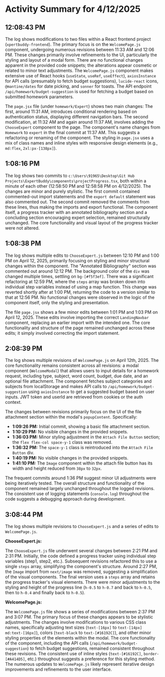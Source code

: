 # Activity Summary for 4/12/2025

## 12:08:43 PM
The log shows modifications to two files within a React frontend project (`xpertbuddy-frontend`).  The primary focus is on the `WelcomePage.js` component, undergoing numerous revisions between 11:33 AM and 12:06 PM.  These changes primarily involve refinements to the UI, particularly the styling and layout of a modal form.  There are no functional changes apparent in the provided code snippets; the alterations appear cosmetic or related to minor text adjustments.  The `WelcomePage.js` component makes extensive use of React hooks (`useState`, `useRef`, `useEffect`), `axiosInstance` for API calls (presumably to fetch budget suggestions),  `lucide-react` icons, `@mantine/dates` for date picking, and `sonner` for toasts.  The API endpoint `/api/homework/budget-suggestion` is used for fetching a budget based on submitted homework parameters.

The `page.jsx` file (under `homework/Expert`) shows two main changes:  The first, around 11:31 AM, introduces conditional rendering based on authentication status, displaying different navigation bars. The second modification, at 11:32 AM and again around 11:37 AM, involves adding the `ChooseExpert` component to the page.  The component's name changes from `Homework` to `expert` in the final commit at 11:37 AM.  This suggests a refactoring or renaming of the component. The styling in `page.jsx` uses a mix of class names and inline styles with responsive design elements (e.g., `md:flex`, `2xl:px-[138px]`).


## 1:08:16 PM
The log shows two commits to `c:\Users\91965\Desktop\Git Hub Projects\ExpertBuddy\components\projectProgress.tsx`, both within a minute of each other (12:58:50 PM and 12:58:58 PM on 4/12/2025).  The changes are minor and purely stylistic. The first commit contained commented-out import statements and the `export default` statement was also commented out. The second commit removed the comments from these lines, thus making the imports and export functional. The component itself, a progress tracker with an annotated bibliography section and a concluding section encouraging expert selection, remained structurally unchanged.  The core functionality and visual layout of the progress tracker were not altered.


## 1:08:38 PM
The log shows multiple edits to `ChooseExpert.js` between 12:10 PM and 1:00 PM on April 12, 2025, primarily focusing on styling and minor structural changes within the component.  The "Annotated Bibliography" section was commented out around 12:12 PM. The background color of the `div` was changed multiple times, settling on `bg-[#f5f3ef]`.  There was a significant refactoring at 12:59 PM, where the `steps` array was broken down into individual step variables instead of using a map function. This change was reverted shortly after at 1:00 PM, returning the code to a version similar to that at 12:56 PM.  No functional changes were observed in the logic of the component itself, only the styling and presentation.

The file `page.jsx` shows a few minor edits between 1:01 PM and 1:03 PM on April 12, 2025.  These edits involve importing the correct `LandingNavbar` component, replacing an earlier import with the intended one. The core functionality and structure of the page remained unchanged across these edits; it simply involved correcting the import statement.


## 2:08:39 PM
The log shows multiple revisions of `WelcomePage.js` on April 12th, 2025.  The core functionality remains consistent across all revisions: a modal component (`WelcomeModal`) that allows users to input details for a homework request, including type, subject, word count, budget, due date, and an optional file attachment.  The component fetches subject categories and subjects from localStorage and makes API calls to `/api/homework/budget-suggestion` using `axiosInstance` to get a suggested budget based on user inputs.  JWT token and userId are retrieved from cookies or the auth context.

The changes between revisions primarily focus on the UI of the file attachment section within the modal's `popupContent`.  Specifically:

* **1:09:26 PM:** Initial commit, showing a basic file attachment section.
* **1:10:29 PM:** No visible changes in the provided snippets.
* **1:36:03 PM:** Minor styling adjustment in the `Attach File Button` section;  the `flex flex-col space-y-1` class was removed.
* **1:36:32 PM:** The `space-y-1` class is reintroduced into the `Attach File Button` div.
* **1:40:19 PM:** No visible changes in the provided snippets.
* **1:41:10 PM:** The `Image` component within the attach file button has its width and height reduced from `38px` to `32px`.

The frequent commits around 1:36 PM suggest minor UI adjustments were being iteratively tested.  The overall structure and functionality of the component remained largely unchanged throughout the logged revisions.  The consistent use of logging statements (`console.log`) throughout the code suggests a debugging approach during development.


## 3:08:44 PM
The log shows multiple revisions to `ChooseExpert.js` and a series of edits to `WelcomePage.js`.

**ChooseExpert.js:**

The `ChooseExpert.js` file underwent several changes between 2:21 PM and 2:31 PM.  Initially, the code defined a progress tracker using individual step variables (step1, step2, etc.).  Subsequent revisions refactored this to use a single `steps` array, simplifying the component's structure.  Around 2:27 PM,  the `Image` import from `next/image` was removed, suggesting a simplification of the visual components.  The final version uses a `steps` array and  retains the progress tracker's visual elements.  There were minor adjustments to the styling and height of the progress line (`h-0.5` to `h-0.7` and back to `h-0.5`, then to `h-0.4` and finally back to `h-0.5`).


**WelcomePage.js:**

The `WelcomePage.js` file shows a series of modifications between 2:37 PM and 3:07 PM.  The primary focus of these changes appears to be stylistic adjustments.  The changes involve modifications to various CSS class names, specifically adjusting text sizes (`text-[16px]` to `text-[14px] md:text-[16px]`), colors (`text-black` to `text-[#16192C]`), and other minor styling properties of the elements within the modal.  The core functionality of the component, including the API calls (`/api/homework/budget-suggestion`) to fetch budget suggestions, remained consistent throughout these revisions. The consistent use of inline styles (`text-[#16192C]`, `border-[#A414D5]`, etc.) throughout suggests a preference for this styling method.  The numerous updates to `WelcomePage.js` likely represent iterative design improvements and refinements to the user interface.
